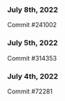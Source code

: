 ### July 8th, 2022

Commit #241002

### July 5th, 2022

Commit #314353


### July 4th, 2022

Commit #72281
